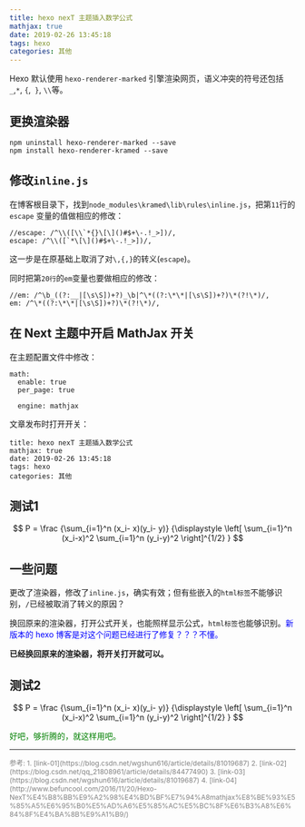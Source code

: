 ```yaml
---
title: hexo nexT 主题插入数学公式
mathjax: true
date: 2019-02-26 13:45:18
tags: hexo
categories: 其他
---
```


Hexo 默认使用 `hexo-renderer-marked` 引擎渲染网页，语义冲突的符号还包括`_`,`*`, `{`,` }`, `\\`等。
<!--more-->
## 更换渲染器

```
npm uninstall hexo-renderer-marked --save
npm install hexo-renderer-kramed --save
```

## 修改`inline.js`

在博客根目录下，找到`node_modules\kramed\lib\rules\inline.js`，把第`11`行的 `escape` 变量的值做相应的修改：
```
//escape: /^\\([\\`*{}\[\]()#$+\-.!_>])/,
escape: /^\\([`*\[\]()#$+\-.!_>])/,
```
这一步是在原基础上取消了对`\,{,}`的转义(`escape`)。

同时把第`20行`的`em`变量也要做相应的修改：
```
//em: /^\b_((?:__|[\s\S])+?)_\b|^\*((?:\*\*|[\s\S])+?)\*(?!\*)/,
em: /^\*((?:\*\*|[\s\S])+?)\*(?!\*)/,
```

## 在 Next 主题中开启 MathJax 开关

在主题配置文件中修改：

```
math:
  enable: true
  per_page: true

  engine: mathjax
```
文章发布时打开开关：
```
title: hexo nexT 主题插入数学公式
mathjax: true
date: 2019-02-26 13:45:18
tags: hexo
categories: 其他
```

## 测试1

$$
P = \frac
{\sum_{i=1}^n (x_i- x)(y_i- y)}
{\displaystyle \left[
\sum_{i=1}^n (x_i-x)^2
\sum_{i=1}^n (y_i-y)^2
\right]^{1/2} }
$$

## 一些问题

更改了渲染器，修改了`inline.js`，确实有效；但有些嵌入的`html标签`不能够识别，`/`已经被取消了转义的原因？

换回原来的渲染器，打开公式开关，也能照样显示公式，`html标签`也能够识别。<span style="color:blue">新版本的 hexo 博客是对这个问题已经进行了修复？？？不懂。</span>

**已经换回原来的渲染器，将开关打开就可以。**

## 测试2

$$
P = \frac
{\sum_{i=1}^n (x_i- x)(y_i- y)}
{\displaystyle \left[
\sum_{i=1}^n (x_i-x)^2
\sum_{i=1}^n (y_i-y)^2
\right]^{1/2} }
$$

<span style="color:green">好吧，够折腾的，就这样用吧。</span>
<hr/>
<span style="color:gray;font-size:12px">
参考:
1. [link-01](https://blog.csdn.net/wgshun616/article/details/81019687)
2. [link-02](https://blog.csdn.net/qq_21808961/article/details/84477490)
3. [link-03](https://blog.csdn.net/wgshun616/article/details/81019687)
4. [link-04](http://www.befuncool.com/2016/11/20/Hexo-NexT%E4%B8%BB%E9%A2%98%E4%BD%BF%E7%94%A8mathjax%E8%BE%93%E5%85%A5%E6%95%B0%E5%AD%A6%E5%85%AC%E5%BC%8F%E6%B3%A8%E6%84%8F%E4%BA%8B%E9%A1%B9/)</span>